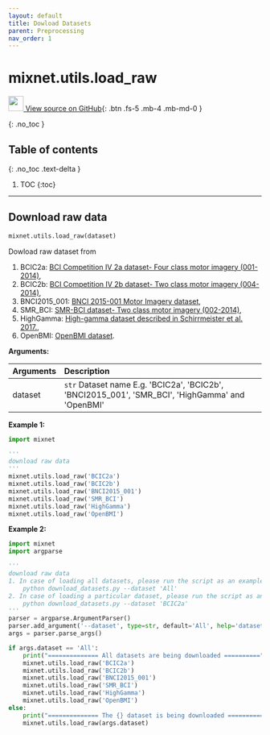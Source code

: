```yaml
---
layout: default
title: Dowload Datasets
parent: Preprocessing
nav_order: 1
---
```


# mixnet.utils.load_raw

[<img src="https://mixnetbci.github.io/assets/images/github.png" width="30" height="30"> View source on GitHub](https://github.com/Max-Phairot-A/MixNet/blob/main/mixnet/utils.py#L27){: .btn .fs-5 .mb-4 .mb-md-0 } 

{: .no_toc }

## Table of contents
{: .no_toc .text-delta }

1. TOC
{:toc}

---

## Download raw data

```py
mixnet.utils.load_raw(dataset)
```
Dowload raw dataset from 
1. BCIC2a: [BCI Competition IV 2a dataset- Four class motor imagery (001-2014)](http://bnci-horizon-2020.eu/database/data-sets),
2. BCIC2b: [BCI Competition IV 2b dataset-  Two class motor imagery (004-2014)](http://bnci-horizon-2020.eu/database/data-sets),
3. BNCI2015_001: [BNCI 2015-001 Motor Imagery dataset](https://moabb.neurotechx.com/docs/generated/moabb.datasets.BNCI2015_001.html#moabb.datasets.BNCI2015_001),
4. SMR_BCI: [SMR-BCI dataset- Two class motor imagery (002-2014)](http://bnci-horizon-2020.eu/database/data-sets), 
4. HighGamma: [High-gamma dataset described in Schirrmeister et al. 2017.](https://moabb.neurotechx.com/docs/generated/moabb.datasets.Schirrmeister2017.html#moabb.datasets.Schirrmeister2017), 
3. OpenBMI: [OpenBMI dataset](https://academic.oup.com/gigascience/article/8/5/giz002/5304369).


**Arguments:**

| Arguments | Description |
|:----------|:----------|
|dataset   | `str` Dataset name E.g. 'BCIC2a', 'BCIC2b', 'BNCI2015_001', 'SMR_BCI', 'HighGamma' and 'OpenBMI' |

**Example 1:**
```py
import mixnet

'''
download raw data
'''
mixnet.utils.load_raw('BCIC2a') 
mixnet.utils.load_raw('BCIC2b') 
mixnet.utils.load_raw('BNCI2015_001') 
mixnet.utils.load_raw('SMR_BCI') 
mixnet.utils.load_raw('HighGamma') 
mixnet.utils.load_raw('OpenBMI') 
```

**Example 2:** 
```py
import mixnet
import argparse

'''
download raw data 
1. In case of loading all datasets, please run the script as an example: 
    python download_datasets.py --dataset 'All'
2. In case of loading a particular dataset, please run the script as an example: 
    python download_datasets.py --dataset 'BCIC2a'
'''
parser = argparse.ArgumentParser()
parser.add_argument('--dataset', type=str, default='All', help='dataset name: ex. [BCIC2a/BCIC2b/BNCI2015_001/SMR_BCI/HighGamma/OpenBMI]')
args = parser.parse_args()

if args.dataset == 'All':
    print("============== All datasets are being downloaded ==========")
    mixnet.utils.load_raw('BCIC2a') 
    mixnet.utils.load_raw('BCIC2b') 
    mixnet.utils.load_raw('BNCI2015_001') 
    mixnet.utils.load_raw('SMR_BCI') 
    mixnet.utils.load_raw('HighGamma') 
    mixnet.utils.load_raw('OpenBMI') 
else: 
    print("============== The {} dataset is being downloaded ==========".format(args.dataset))
    mixnet.utils.load_raw(args.dataset)
```